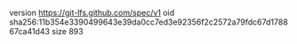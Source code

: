 version https://git-lfs.github.com/spec/v1
oid sha256:11b354e3390499643e39da0cc7ed3e92356f2c2572a79fdc67d178867ca41d43
size 893

